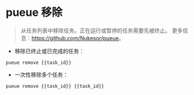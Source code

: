 # pueue 移除

> 从任务列表中移除任务。正在运行或暂停的任务需要先被终止。
> 更多信息：<https://github.com/Nukesor/pueue>。

- 移除已终止或已完成的任务：

`pueue remove {{task_id}}`

- 一次性移除多个任务：

`pueue remove {{task_id}} {{task_id}}`